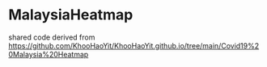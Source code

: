 # MalaysiaHeatmap
shared code derived from https://github.com/KhooHaoYit/KhooHaoYit.github.io/tree/main/Covid19%20Malaysia%20Heatmap

